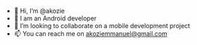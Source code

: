 - 👋 Hi, I’m @akozie
- 👀 I am an Android developer
- 💞️ I’m looking to collaborate on a mobile development project
- 📫 You can reach me on akoziemmanuel@gmail.com

<!---
akozie/akozie is a ✨ special ✨ repository because its `README.md` (this file) appears on your GitHub profile.
You can click the Preview link to take a look at your changes.
--->
